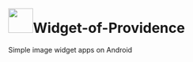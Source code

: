 # <img src="https://github.com/SatoSawa/Widget-of-Providence/blob/master/app/src/main/res/drawable/widget_of_providence.png" width="50">Widget-of-Providence
Simple image widget apps on Android

